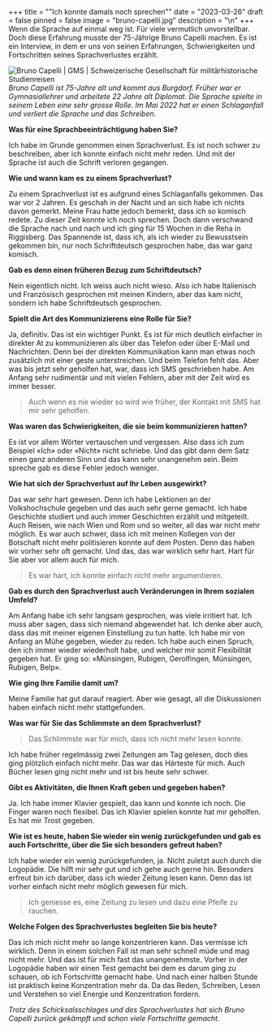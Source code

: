 +++
title = "\"Ich konnte damals noch sprechen\""
date = "2023-03-26"
draft = false
pinned = false
image = "bruno-capelli.jpg"
description = "\n"
+++
Wenn die Sprache auf einmal weg ist. Für viele vermutlich unvorstellbar. Doch diese Erfahrung musste der 75-Jährige Bruno Capelli machen. Es ist ein Interview, in dem er uns von seinen Erfahrungen, Schwierigkeiten und Fortschritten seines Sprachverlustes erzählt.

![Bruno Capelli | GMS | Schweizerische Gesellschaft für militärhistorische  Studienreisen](https://www.gms-reisen.ch/wp-content/uploads/Bruno-Capelli-gruen.jpg)*Bruno Capelli ist 75-Jahre alt und kommt aus Burgdorf. Früher war er Gymnasiallehrer und arbeitete 22 Jahre alt Diplomat. Die Sprache spielte in seinem Leben eine sehr grosse Rolle. Im Mai 2022 hat er einen Schlaganfall und verliert die Sprache und das Schreiben.*





**Was für eine Sprachbeeinträchtigung haben Sie?**             

Ich habe im Grunde genommen einen Sprachverlust. Es ist noch schwer zu beschreiben, aber ich konnte einfach nicht mehr reden. Und mit der Sprache ist auch die Schrift verloren gegangen.

**Wie und wann kam es zu einem Sprachverlust?**

Zu einem Sprachverlust ist es aufgrund eines Schlaganfalls gekommen. Das war vor 2 Jahren. Es geschah in der Nacht und an sich habe ich nichts davon gemerkt. Meine Frau hatte jedoch bemerkt, dass ich so komisch redete. Zu dieser Zeit konnte ich noch sprechen. Doch dann verschwand die Sprache nach und nach und ich ging für 15 Wochen in die Reha in Riggisberg. Das Spannende ist, dass ich, als ich wieder zu Bewusstsein gekommen bin, nur noch Schriftdeutsch gesprochen habe, das war ganz komisch.  

**Gab es denn einen früheren Bezug zum Schriftdeutsch?**

Nein eigentlich nicht. Ich weiss auch nicht wieso. Also ich habe Italienisch und Französisch gesprochen mit meinen Kindern, aber das kam nicht, sondern ich habe Schriftdeutsch gesprochen.

**Spielt die Art des Kommunizierens eine Rolle für Sie?**

Ja, definitiv. Das ist ein wichtiger Punkt. Es ist für mich deutlich einfacher in direkter At zu kommunizieren als über das Telefon oder über E-Mail und Nachrichten. Denn bei der direkten Kommunikation kann man etwas noch zusätzlich mit einer geste unterstreichen. Und beim Telefon fehlt das. Aber was bis jetzt sehr geholfen hat, war, dass ich SMS geschrieben habe. Am Anfang sehr rudimentär und mit vielen Fehlern, aber mit der Zeit wird es immer besser.

> Auch wenn es nie wieder so wird wie früher, der Kontakt mit SMS hat mir sehr geholfen.

**Was waren das Schwierigkeiten, die sie beim kommunizieren hatten?**

Es ist vor allem Wörter vertauschen und vergessen. Also dass ich zum Beispiel «Ich» oder «Nicht» nicht schriebe. Und das gibt dann dem Satz einen ganz anderen Sinn und das kann sehr unangenehm sein. Beim spreche gab es diese Fehler jedoch weniger. 

**Wie hat sich der Sprachverlust auf Ihr Leben ausgewirkt?**

Das war sehr hart gewesen. Denn ich habe Lektionen an der Volkshochschule gegeben und das auch sehr gerne gemacht. Ich habe Geschichte studiert und auch immer Geschichten erzählt und mitgeteilt. Auch Reisen, wie nach Wien und Rom und so weiter, all das war nicht mehr möglich. Es war auch schwer, dass ich mit meinen Kollegen von der Botschaft nicht mehr politisieren konnte auf dem Posten. Denn das haben wir vorher sehr oft gemacht. Und das, das war wirklich sehr hart. Hart für Sie aber vor allem auch für mich.

> Es war hart, ich konnte einfach nicht mehr argumentieren.

**Gab es durch den Sprachverlust auch Veränderungen in Ihrem sozialen Umfeld?**

Am Anfang habe ich sehr langsam gesprochen, was viele irritiert hat. Ich muss aber sagen, dass sich niemand abgewendet hat. Ich denke aber auch, dass das mit meiner eigenen Einstellung zu tun hatte. Ich habe mir von Anfang an Mühe gegeben, wieder zu reden. Ich habe auch einen Spruch, den ich immer wieder wiederholt habe, und welcher mir somit Flexibilität gegeben hat. Er ging so: «Münsingen, Rubigen, Gerolfingen, Münsingen, Rubigen, Belp».

**Wie ging Ihre Familie damit um?**

Meine Familie hat gut darauf reagiert. Aber wie gesagt, all die Diskussionen haben einfach nicht mehr stattgefunden. 

**Was war für Sie das Schlimmste an dem Sprachverlust?**

> Das Schlimmste war für mich, dass ich nicht mehr lesen konnte.

Ich habe früher regelmässig zwei Zeitungen am Tag gelesen, doch dies ging plötzlich einfach nicht mehr. Das war das Härteste für mich. Auch Bücher lesen ging nicht mehr und ist bis heute sehr schwer.

**Gibt es Aktivitäten, die Ihnen Kraft geben und gegeben haben?**

Ja. Ich habe immer Klavier gespielt, das kann und konnte ich noch. Die Finger waren noch flexibel. Das ich Klavier spielen konnte hat mir geholfen. Es hat mir Trost gegeben.

**Wie ist es heute, haben Sie wieder ein wenig zurückgefunden und gab es auch Fortschritte, über die Sie sich besonders gefreut haben?**

Ich habe wieder ein wenig zurückgefunden, ja. Nicht zuletzt auch durch die Logopädie. Die hilft mir sehr gut und ich gehe auch gerne hin. Besonders erfreut bin ich darüber, dass ich wieder Zeitung lesen kann. Denn das ist vorher einfach nicht mehr möglich gewesen für mich.

> Ich geniesse es, eine Zeitung zu lesen und dazu eine Pfeife zu rauchen.

**Welche Folgen des Sprachverlustes begleiten Sie bis heute?**

Das ich mich nicht mehr so lange konzentrieren kann. Das vermisse ich wirklich. Denn in einem solchen Fall ist man sehr schnell müde und mag nicht mehr. Und das ist für mich fast das unangenehmste. Vorher in der Logopädie haben wir einen Test gemacht bei dem es darum ging zu schauen, ob ich Fortschritte gemacht habe. Und nach einer halben Stunde ist praktisch keine Konzentration mehr da. Da das Reden, Schreiben, Lesen und Verstehen so viel Energie und Konzentration fordern.

*Trotz des Schicksalsschlages und des Sprachverlustes hat sich Bruno Capelli zurück gekämpft und schon viele Fortschritte gemacht.*  

<!--EndFragment-->